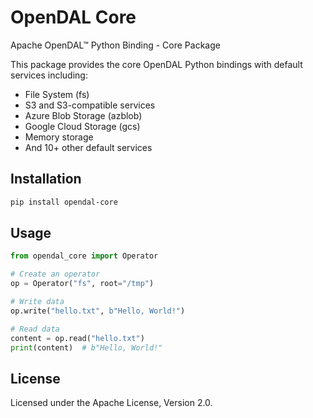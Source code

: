 # OpenDAL Core

Apache OpenDAL™ Python Binding - Core Package

This package provides the core OpenDAL Python bindings with default services including:
- File System (fs)
- S3 and S3-compatible services
- Azure Blob Storage (azblob)
- Google Cloud Storage (gcs)
- Memory storage
- And 10+ other default services

## Installation

```bash
pip install opendal-core
```

## Usage

```python
from opendal_core import Operator

# Create an operator
op = Operator("fs", root="/tmp")

# Write data
op.write("hello.txt", b"Hello, World!")

# Read data  
content = op.read("hello.txt")
print(content)  # b"Hello, World!"
```

## License

Licensed under the Apache License, Version 2.0.